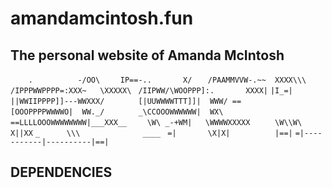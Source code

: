 # amandamcintosh.fun
##  The personal website of Amanda McIntosh

`    .          -/OO\`
`    IP==-..       X/`
`   /PAAMMVVW-.~~  XXXX\\\`
`  /IPPPWWPPPP=:XXX~   \XXXXX\`
` /IIPWW/\WOOPPP]:.       XXXX|`
`|I_=|   ||WWIIPPPP]]---WWXXX/`
`       [|UUWWWWTTT]]|  WWW/ ==`
`       [OOOPPPPWWWWO|  WW._/`
`       _\CCOOOWWWWWW|  WX\`
`   ==LLLLOOOWWWWWWWW|___XXX__`
`    \W\ _-+WM|   \WWWWXXXXX`
`     \W\\W\             X||XX`
`_      \\\              ____ `
`=|       \X|X|          |==|`
`=|-----------|----------|==|`



## DEPENDENCIES

